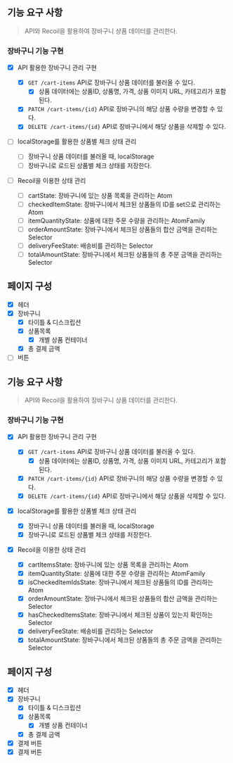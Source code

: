 ## 기능 요구 사항

> API와 Recoil을 활용하여 장바구니 상품 데이터를 관리한다.

### 장바구니 기능 구현

- [x] API 활용한 장바구니 관리 구현

  - [x] `GET /cart-items` API로 장바구니 상품 데이터를 불러올 수 있다.
    - [x] 상품 데이터에는 상품ID, 상품명, 가격, 상품 이미지 URL, 카테고리가 포함된다.
  - [x] `PATCH /cart-items/{id}` API로 장바구니의 해당 상품 수량을 변경할 수 있다.
  - [x] `DELETE /cart-items/{id}` API로 장바구니에서 해당 상품을 삭제할 수 있다.

- [ ] localStorage를 활용한 상품별 체크 상태 관리

  - [ ] 장바구니 상품 데이터를 불러올 때, localStorage
  - [ ] 장바구니로 로드된 상품별 체크 상태를 저장한다.

- [ ] Recoil을 이용한 상태 관리

  - [ ] cartState: 장바구니에 있는 상품 목록을 관리하는 Atom
  - [ ] checkedItemState: 장바구니에서 체크된 상품들의 ID를 set으로 관리하는 Atom
  - [ ] itemQuantityState: 상품에 대한 주문 수량을 관리하는 AtomFamily
  - [ ] orderAmountState: 장바구니에서 체크된 상품들의 합산 금액을 관리하는 Selector
  - [ ] deliveryFeeState: 배송비를 관리하는 Selector
  - [ ] totalAmountState: 장바구니에서 체크된 상품들의 총 주문 금액을 관리하는 Selector

## 페이지 구성

- [x] 헤더
- [x] 장바구니
  - [x] 타이틀 & 디스크립션
  - [x] 상품목록
    - [x] 개별 상품 컨테이너
  - [x] 총 결제 금액
- [ ] 버튼

## 기능 요구 사항

> API와 Recoil을 활용하여 장바구니 상품 데이터를 관리한다.

### 장바구니 기능 구현

- [x] API 활용한 장바구니 관리 구현

  - [x] `GET /cart-items` API로 장바구니 상품 데이터를 불러올 수 있다.
    - [x] 상품 데이터에는 상품ID, 상품명, 가격, 상품 이미지 URL, 카테고리가 포함된다.
  - [x] `PATCH /cart-items/{id}` API로 장바구니의 해당 상품 수량을 변경할 수 있다.
  - [x] `DELETE /cart-items/{id}` API로 장바구니에서 해당 상품을 삭제할 수 있다.

- [x] localStorage를 활용한 상품별 체크 상태 관리

  - [x] 장바구니 상품 데이터를 불러올 때, localStorage
  - [x] 장바구니로 로드된 상품별 체크 상태를 저장한다.

- [x] Recoil을 이용한 상태 관리

  - [x] cartItemsState: 장바구니에 있는 상품 목록을 관리하는 Atom
  - [x] itemQuantityState: 상품에 대한 주문 수량을 관리하는 AtomFamily
  - [x] isCheckedItemIdsState: 장바구니에서 체크된 상품들의 ID를 관리하는 Atom
  - [x] orderAmountState: 장바구니에서 체크된 상품들의 합산 금액을 관리하는 Selector
  - [x] hasCheckedItemsState: 장바구니에서 체크된 상품이 있는지 확인하는 Selector
  - [x] deliveryFeeState: 배송비를 관리하는 Selector
  - [x] totalAmountState: 장바구니에서 체크된 상품들의 총 주문 금액을 관리하는 Selector

## 페이지 구성

- [x] 헤더
- [x] 장바구니
  - [x] 타이틀 & 디스크립션
  - [x] 상품목록
    - [x] 개별 상품 컨테이너
  - [x] 총 결제 금액
- [x] 결제 버튼
- [x] 결제 버튼
